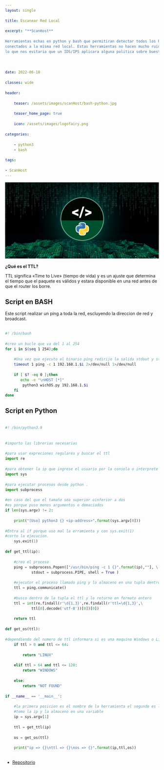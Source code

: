 ```yaml
---
layout: single

title: Escanear Red Local  

excerpt: "**ScanHost**

Herramientas echas en python y bash que permitiran detectar todos los host
conectados a la misma red local. Estas herramientas no hacen mucho ruido en la red
lo que nos evitaria que un IDS/IPS aplicara alguna politica sobre buestro host."



date: 2022-06-10

classes: wide

header:

    teaser: /assets/images/scanHost/bash-python.jpg

    teaser_home_page: true
    
    icon: /assets/images/logofairy.png

categories:

    - python3
    - bash

tags:  

- ScanHost
---
```


![](/assets/images/scanHost/python.jpg)

**¿Qué es el TTL?**

TTL significa «Time to Live» (tiempo de vida) y es un ajuste que determina el 
tiempo que el paquete es válidos y estara disponible en una red antes de que el 
router los borre.

## Script en BASH

Este script realizar un ping a toda la red, escluyendo la direccion de red y broadcast.

```bash

#! /bin/bash

#creo un bucle que va del 1 al 254
for i in $(seq 1 254);do
   
    #Una vez que ejecuto el binario ping redirijo la salida stdout y stderr a /dev/null
    timeout 1 ping -c 1 192.168.1.$i 2>/dev/null 1>/dev/null

    if [ $? -eq 0 ];then
       echo -e "\nHOST [*]" 
        python3 wichOS.py 192.168.1.$i
    fi
done

```
## Script en Python

```python

#! /bin/python3.9


#importo las librerias necesarias

#para usar expreciones regulares y buscar el ttl
import re

#para obtener la ip que ingrese el usuario por la consola o interprete
import sys

#para ejecutar procesos desde python . 
import subprocess

#en caso del que el tamaño sea superior oinferior a dos
#es porque puso menos argumentos o demaciados
if len(sys.argv) != 2:

    print("[Uso] python3 {} <ip-address>".format(sys.argv[0]))

#Entra al if porque uso mal la erramienta y con sys.exit(1)
#corto la ejecucion.
    sys.exit(1)

def get_ttl(ip):

    #creo el proceso
    ping = subprocess.Popen(["/usr/bin/ping -c 1 {}".format(ip),""], \
            stdout = subprocess.PIPE, shell = True )

    #ejecutor el proceso llamado ping y lo almaceno en una tupla dentro de ttl
    ttl = ping.communicate()

    #busco dentro de la tupla el ttl y lo returno en formato entero
    ttl = int(re.findall(r'\d{1,3}',re.findall(r'ttl=\d{1,3}',\
            ttl[0].decode('utf-8'))[0])[0]) 

    return ttl 

def get_os(ttl):
    
#dependiendo del numero de ttl informara si es una maquina Windows o Linux
    if ttl > 0 and ttl <= 64:

        return "LINUX"

    elif ttl > 64 and ttl <= 128:
        return "WINDOWS"
    
    else:
        return "NOT FOUND"

if __name__ == '__main__':

    #la primera posicion es el nombre de la herramienta el segundo es la ip
    #tomo la ip y la almaceno en una variable
    ip = sys.argv[1]

    ttl = get_ttl(ip)

    os = get_os(ttl)

    print("ip => {}\nttl => {}\nos => {}".format(ip,ttl,os))
    
```


- [Repositorio](https://github.com/emablanco/detectar-host-en-la-red)

 
